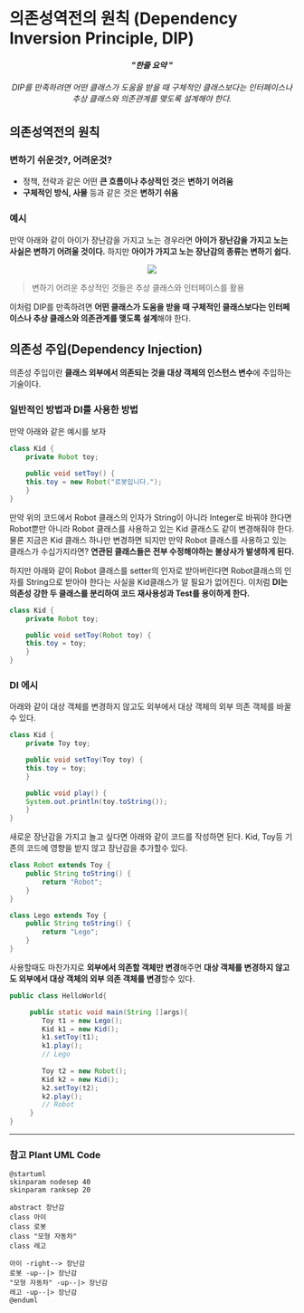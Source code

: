 
# 의존성역전의 원칙 (Dependency Inversion Principle, DIP)

<h4 align="center"><I>"한줄 요약 "</I></h4>
<h6 align="center">DIP를 만족하려면 어떤 클래스가 도움을 받을 때 구체적인 클래스보다는 인터페이스나 추상 클래스와 의존관계를 맺도록 설계해야 한다.</h6>

## 의존성역전의 원칙

  ### 변하기 쉬운것?, 어려운것?
  * 정책, 전략과 같은 어떤 **큰 흐름이나 추상적인 것**은 **변하기 어려움**
  * **구체적인 방식, 사물** 등과 같은 것은 **변하기 쉬움**

  ### 예시
  만약 아래와 같이 아이가 장난감을 가지고 노는 경우라면 **아이가 장난감을 가지고 노는 사실은 변하기 어려울 것이다.** 하지만 **아이가 가지고 노는 장난감의 종류는 변하기 쉽다.**
  <p align="center">
    <img src="http://www.plantuml.com/plantuml/png/SoWkIImgAStDuIhEpimhI2nAp5N8oqz9BKujK30nG18iIipB1WaQ6N1n9IOLbnGb9fSel9ctz7NJd5SR9d0bvoGM5okycThoPkuMAEVrmZcljxH3EKglLwruEsCgKCU4r_qptsnOeGHJjQ3ZrUO5N5mGhGgwHPdf6IMwkdP8PaCCKj0jBT3LhK6Mm3GKYoA81LWa75BpKe0U1m00" />
  </p>

> 변하기 어려운 추상적인 것들은 추상 클래스와 인터페이스를 활용

이처럼 DIP를 만족하려면 **어떤 클래스가 도움을 받을 때 구체적인 클래스보다는 인터페이스나 추상 클래스와 의존관계를 맺도록 설계**해야 한다. 

## 의존성 주입(Dependency Injection)
의존성 주입이란 **클래스 외부에서 의존되는 것을 대상 객체의 인스턴스 변수**에 주입하는 기술이다.


### 일반적인 방법과 DI를 사용한 방법
만약 아래와 같은 예시를 보자
```java
class Kid {
    private Robot toy;
	
    public void setToy() {
	this.toy = new Robot("로봇입니다.");
    }
}
```
만약 위의 코드에서 Robot 클래스의 인자가 String이 아니라 Integer로 바꿔야 한다면 Robot뿐만 아니라 Robot 클래스를 사용하고 있는 Kid 클래스도 같이 변경해줘야 한다.  물론 지금은 Kid 클래스 하나만 변경하면 되지만 만약 Robot 클래스를 사용하고 있는 클래스가 수십가지라면? **연관된 클래스들은 전부 수정해야하는 불상사가 발생하게 된다.**

하지만 아래와 같이 Robot 클래스를 setter의 인자로 받아버린다면 Robot클래스의 인자를 String으로 받아야 한다는 사실을 Kid클래스가 알 필요가 없어진다. 이처럼 **DI는 의존성 강한 두 클래스를 분리하여 코드 재사용성과 Test를 용이하게 한다.**

```java
class Kid {
    private Robot toy;

    public void setToy(Robot toy) {
	this.toy = toy;
    }
}
```
### DI 에시
아래와 같이 대상 객체를 변경하지 않고도 외부에서 대상 객체의 외부 의존 객체를 바꿀수 있다.
```java
class Kid {
    private Toy toy;

    public void setToy(Toy toy) {
	this.toy = toy;
    }

    public void play() {
	System.out.println(toy.toString());
    }
}
```
새로운 장난감을 가지고 놀고 싶다면 아래와 같이 코드를 작성하면 된다. Kid, Toy등 기존의 코드에 영향을 받지 않고 장난감을 추가할수 있다.
```java
class Robot extends Toy {
    public String toString() {
        return "Robot";
    }
}

class Lego extends Toy {
    public String toString() {
        return "Lego";
    }
}
```

사용할때도 마찬가지로  **외부에서 의존할 객체만 변경**해주면 **대상 객체를 변경하지 않고도 외부에서 대상 객체의 외부 의존 객체를 변경**할수 있다.
```java
public class HelloWorld{

     public static void main(String []args){
        Toy t1 = new Lego();
        Kid k1 = new Kid();
        k1.setToy(t1);
        k1.play();
        // Lego
        
        Toy t2 = new Robot();
        Kid k2 = new Kid();
        k2.setToy(t2);
        k2.play();
        // Robot
     }
}
```

---

### 참고 Plant UML Code

```
@startuml
skinparam nodesep 40
skinparam ranksep 20

abstract 장난감
class 아이
class 로봇
class "모형 자동차"
class 레고

아이 -right--> 장난감
로봇 -up--|> 장난감
"모형 자동차" -up--|> 장난감
레고 -up--|> 장난감
@enduml
```
